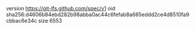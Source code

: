 version https://git-lfs.github.com/spec/v1
oid sha256:d4606b84ebd282b98abba0ac44c6fefab8a665eddd2ce4d8510fa9cbbac6e34c
size 6553
